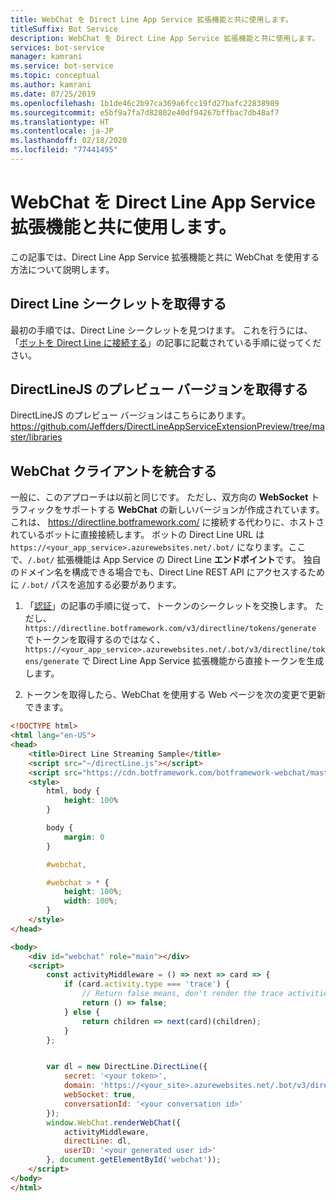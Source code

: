 ```yaml
---
title: WebChat を Direct Line App Service 拡張機能と共に使用します。
titleSuffix: Bot Service
description: WebChat を Direct Line App Service 拡張機能と共に使用します。
services: bot-service
manager: kamrani
ms.service: bot-service
ms.topic: conceptual
ms.author: kamrani
ms.date: 07/25/2019
ms.openlocfilehash: 1b1de46c2b97ca369a6fcc19fd27bafc22838989
ms.sourcegitcommit: e5bf9a7fa7d82802e40df94267bffbac7db48af7
ms.translationtype: HT
ms.contentlocale: ja-JP
ms.lasthandoff: 02/18/2020
ms.locfileid: "77441495"
---
```

# <a name="use-webchat-with-the-direct-line-app-service-extension"></a>WebChat を Direct Line App Service 拡張機能と共に使用します。

この記事では、Direct Line App Service 拡張機能と共に WebChat を使用する方法について説明します。

## <a name="get-your-direct-line-secret"></a>Direct Line シークレットを取得する

最初の手順では、Direct Line シークレットを見つけます。 これを行うには、「[ボットを Direct Line に接続する](bot-service-channel-connect-directline.md)」の記事に記載されている手順に従ってください。

## <a name="get-the-preview-version-of-directlinejs"></a>DirectLineJS のプレビュー バージョンを取得する
DirectLineJS のプレビュー バージョンはこちらにあります。 https://github.com/Jeffders/DirectLineAppServiceExtensionPreview/tree/master/libraries

## <a name="integrate-webchat-client"></a>WebChat クライアントを統合する

一般に、このアプローチは以前と同じです。 ただし、双方向の **WebSocket** トラフィックをサポートする **WebChat** の新しいバージョンが作成されています。これは、 https://directline.botframework.com/ に接続する代わりに、ホストされているボットに直接接続します。
ボットの Direct Line URL は `https://<your_app_service>.azurewebsites.net/.bot/` になります。ここで、`/.bot/` 拡張機能は App Service の Direct Line **エンドポイント**です。
独自のドメイン名を構成できる場合でも、Direct Line REST API にアクセスするために `/.bot/` パスを追加する必要があります。

1. 「[認証](https://docs.microsoft.com/azure/bot-service/rest-api/bot-framework-rest-direct-line-3-0-authentication?view=azure-bot-service-4.0)」の記事の手順に従って、トークンのシークレットを交換します。 ただし、`https://directline.botframework.com/v3/directline/tokens/generate` でトークンを取得するのではなく、`https://<your_app_service>.azurewebsites.net/.bot/v3/directline/tokens/generate` で Direct Line App Service 拡張機能から直接トークンを生成します。  

1. トークンを取得したら、WebChat を使用する Web ページを次の変更で更新できます。

```html
<!DOCTYPE html>
<html lang="en-US">
<head>
    <title>Direct Line Streaming Sample</title>
    <script src="~/directLine.js"></script>
    <script src="https://cdn.botframework.com/botframework-webchat/master/webchat.js"></script>
    <style>
        html, body {
            height: 100%
        }

        body {
            margin: 0
        }

        #webchat,

        #webchat > * {
            height: 100%;
            width: 100%;
        }
    </style>
</head>

<body>
    <div id="webchat" role="main"></div>
    <script>
        const activityMiddleware = () => next => card => {
            if (card.activity.type === 'trace') {
                // Return false means, don't render the trace activities
                return () => false;
            } else {
                return children => next(card)(children);
            }
        };


        var dl = new DirectLine.DirectLine({
            secret: '<your token>',
            domain: 'https://<your_site>.azurewebsites.net/.bot/v3/directline',
            webSocket: true,
            conversationId: '<your conversation id>'
        });
        window.WebChat.renderWebChat({
            activityMiddleware,
            directLine: dl,
            userID: '<your generated user id>'
        }, document.getElementById('webchat'));
    </script>
</body>
</html>

```
